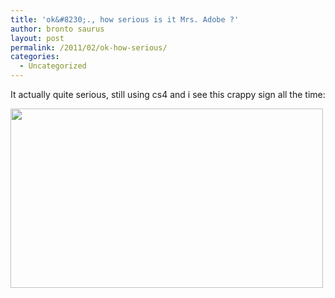 ```yaml
---
title: 'ok&#8230;., how serious is it Mrs. Adobe ?'
author: bronto saurus
layout: post
permalink: /2011/02/ok-how-serious/
categories:
  - Uncategorized
---
```

It actually quite serious, still using cs4 and i see this crappy sign all the time:

[<img src="http://brontosaurusrex.69.mu/wp-content/uploads/2011/02/backtoAdobe.png" alt="" title="backtoAdobe" width="500" height="287" class="alignnone size-full wp-image-1251" />][1]

 [1]: http://brontosaurusrex.69.mu/wp-content/uploads/2011/02/backtoAdobe.png
